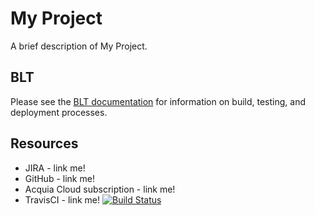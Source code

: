 # My Project

A brief description of My Project.

## BLT

Please see the [BLT documentation](http://blt.readthedocs.io/en/latest/) for information on build, testing, and deployment processes.

## Resources

* JIRA - link me!
* GitHub - link me!
* Acquia Cloud subscription - link me!
* TravisCI - link me!
[![Build Status](https://travis-ci.org/acquia-pso/blted8.svg?branch=master)](https://travis-ci.org/acquia-pso/blted8)
